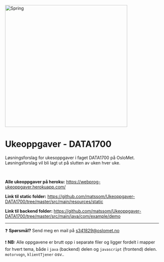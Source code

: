 <img align="center" alt="Spring" width="400px" src="https://upload.wikimedia.org/wikipedia/commons/thumb/4/44/Spring_Framework_Logo_2018.svg/800px-Spring_Framework_Logo_2018.svg.png" />

# Ukeoppgaver - DATA1700

Løsningsforslag for ukesoppgaver i faget DATA1700 på OsloMet. 
Løsningsforslag vil bli lagt ut på slutten av uken hver uke.

<br>

**Alle ukeoppgaver på heroku:**
https://webprog-ukeoppgaver.herokuapp.com/

**Link til static folder:**
https://github.com/matssom/Ukeoppgaver-DATA1700/tree/master/src/main/resources/static

**Link til backend folder:**
https://github.com/matssom/Ukeoppgaver-DATA1700/tree/master/src/main/java/com/example/demo

<hr>

:question: **Spørsmål?** Send meg en mail på [s341829@oslomet.no](mailto:s341829@oslomet.no)

:exclamation: **NB:** Alle oppgavene er brutt opp i separate filer og ligger fordelt i mapper for hvert tema, både i `java` (backend) delen og `javascript` (frontend) delen. `motorvogn`, `klientTjener` osv..

